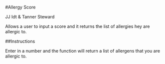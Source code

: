 #Allergy Score

JJ Idt & Tanner Steward

Allows a user to input a score and it returns the list of allergies hey are allergic to.

##Instructions

Enter in a number and the function will return a list of allergens that you are allergic to.


